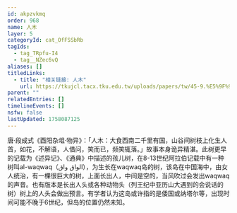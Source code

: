 ```yaml
---
id: akpzvkmq
order: 968
name: 人木
layer: 5
categoryId: cat_OfFSSbRb
tagIds:
  - tag_TRpfu-I4
  - tag__NZec6vQ
aliases: []
titledLinks:
  - title: "相关链接: 人木"
    url: https://tkujcl.tacx.tku.edu.tw/uploads/papers/tw/45-9.%E5%9F%9F%E5%A4%96%E5%82%B3%E8%AA%AA%E7%9A%84%E7%9C%9F%E5%AF%A6%E8%88%87%E6%83%B3%E5%83%8F%EF%BC%9A%E5%A4%A7%E9%A3%9F%E5%9C%8B%E3%80%8C%E4%BA%BA%E6%9C%A8%E3%80%8D%E6%95%85%E4%BA%8B%E7%9A%84%E8%B7%A8%E6%96%87%E5%8C%96%E6%B5%81%E5%82%B3%EF%BC%88%E5%8A%89%E4%BA%9E%E6%83%9F%EF%BC%8F%E6%9D%B1%E5%90%B3%E5%A4%A7%E5%AD%B8%E4%B8%AD%E5%9C%8B%E6%96%87%E5%AD%B8%E7%B3%BB%E5%8D%9A%E5%A3%AB%E7%94%9F%EF%BC%89.pdf
parent: ""
relatedEntries: []
timelineEvents: []
nsfw: false
lastUpdated: 1758087125
---
```


唐·段成式《酉阳杂俎·物异》：「人木：大食西南二千里有国，山谷间树枝上化生人首，如花，不解语，人借问，笑而已，频笑辄落。」故事本身诡异精湛。此树更早的记载为《述异记》、《通典》中描述的孩儿树，在8-13世纪阿拉伯记载中有一种树叫al-waqwaq（الواق واق），为生长在waqwaq岛的树，该岛在中国海中，由女人统治，有一棵很巨大的树，上面长出人，中间是空的，当风吹过会发出waqwaq的声音。也有版本是长出人头或各种动物头（列王纪中亚历山大遇到的会说话的树）树上的人头会做出预言。有学者认为这岛或许指的是倭国或纳塔尔等，出现时间可能不晚于6世纪，但岛的位置仍然未知。
